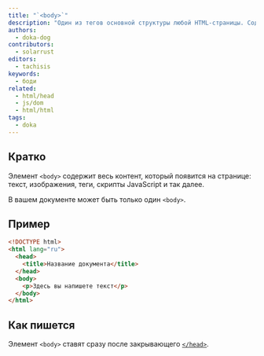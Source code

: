 ```yaml
---
title: "`<body>`"
description: "Один из тегов основной структуры любой HTML-страницы. Содержим в себе видимую часть сайта."
authors:
  - doka-dog
contributors:
  - solarrust
editors:
  - tachisis
keywords:
  - боди
related:
  - html/head
  - js/dom
  - html/html
tags:
  - doka
---
```


## Кратко

Элемент `<body>` содержит весь контент, который появится на странице: текст, изображения, теги, скрипты JavaScript и так далее.

В вашем документе может быть только один `<body>`.

## Пример

```html
<!DOCTYPE html>
<html lang="ru">
  <head>
    <title>Название документа</title>
  </head>
  <body>
    <p>Здесь вы напишете текст</p>
  </body>
</html>
```

## Как пишется

Элемент `<body>` ставят сразу после закрывающего [`</head>`](/html/head/).
